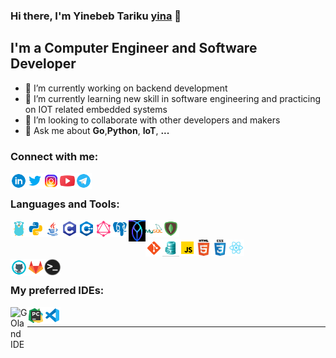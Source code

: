 ### Hi there, I'm Yinebeb Tariku [yina][website] 👋

## I'm a Computer Engineer and Software Developer
- 🔭 I’m currently working on backend development 
- 🌱 I’m currently learning new skill in software engineering and practicing on IOT related embedded systems
- 👯 I’m looking to collaborate with other developers and makers
- 💬 Ask me about **Go**,**Python**, **IoT**, **...**
### Connect with me:

[<img align="left" alt="yina | LinkedIn" width="26px" src="src/icons8-linkedin-circled.svg" />][linkedin]
[<img align="left" alt="yina | Twitter" width="26px" src="src/icons8-twitter.svg" />][twitter]
[<img align="left" alt="yina | Instagram" width="26px" src="src/icons8-instagram.svg" />][instagram]
[<img align="left" alt="yina | YouTube" width="26px" src="src/icons8-youtube-48.png" />][youtube]
[<img align="left" alt="yina | YouTube" width="26px" src="src/icons8-telegram-app.svg" />][telegram]
<br/>

### Languages and Tools:
[<img align="left" alt="Golang" width="27px" src="src/icons8-golang.svg"/>][website]
[<img align="left" alt="Python" width="27px" src="src/icons8-python.svg"/>][website]
[<img align="left" alt="C" width="27px" src="src/icons8-java.svg"/>][website]
[<img align="left" alt="C" width="27px" src="src/icons8-c-programming.svg"/>][website]
[<img align="left" alt="C" width="27px" src="src/icons8-c++.svg"/>][website]
[<img align="left" alt="C" width="27px" src="src/icons8-graphql.svg"/>][website]
[<img align="left" alt="C" width="27px" src="src/icons8-postgresql.svg"/>][website]
[<img align="left" alt="C" width="27px" src="src/cockroachdb.jpeg"/>][website]
[<img align="left" alt="C" width="27px" src="src/icons8-mysql-logo.svg"/>][website]
[<img align="left" alt="C" width="27px" src="src/icons8-mongodb.svg"/>][website]

<br/>

[<img align="left" alt="C" width="27px" src="src/icons8-git.svg"/>][website]
[<img align="left" alt="C" width="27px" src="src/sql.jpg"/>][website]
[<img align="left" alt="JavaScript" width="26px" src="src/icons8-javascript.svg" />][website]
[<img align="left" alt="HTML5" width="26px" src="https://raw.githubusercontent.com/github/explore/80688e429a7d4ef2fca1e82350fe8e3517d3494d/topics/html/html.png" />][website]
[<img align="left" alt="CSS3" width="26px" src="https://raw.githubusercontent.com/github/explore/80688e429a7d4ef2fca1e82350fe8e3517d3494d/topics/css/css.png" />][website]
[<img align="left" alt="React" width="26px" src="https://raw.githubusercontent.com/github/explore/80688e429a7d4ef2fca1e82350fe8e3517d3494d/topics/react/react.png" />][website]

<br />

[<img align="left" alt="C" width="27px" src="src/icons8-github.svg"/>][website]
[<img align="left" alt="C" width="27px" src="src/icons8-gitlab.svg"/>][website]
[<img align="left" alt="Terminal" width="26px" src="https://raw.githubusercontent.com/github/explore/80688e429a7d4ef2fca1e82350fe8e3517d3494d/topics/terminal/terminal.png"/>][website]

<br />

### My preferred IDEs:
[<img align="left" alt="GOland IDE" width="27px" src="https://camo.githubusercontent.com/d0db72d1498c5aa34ef003bf7ca0c761e314d2fb25c791ac0c9244714cce351e/687474703a2f2f7265736f75726365732e6a6574627261696e732e636f6d2f73746f726167652f70726f64756374732f676f6c616e642f696d672f6d6574612f676f6c616e645f6c6f676f5f333030783330302e706e67"/>][website]
[<img align="left" alt="Pycharm IDE" width="27px" src="src/icons8-pycharm-48.png"/>][website]
[<img align="left" alt="Visual Studio Code" width="26px" src="src/icons8-visual-studio-code-2019.svg" />][website]

<br />

---
[website]:https://github.com/Yinebeb-01/
[twitter]: https://twitter.com/Sil_enat/
[youtube]: https://www.youtube.com/@yinebebtariku1617/
[instagram]: https://www.instagram.com/yina_st_son/
[linkedin]: https://www.linkedin.com/in/yinebeb-tariku-4859361a2/
[telegram]:https://www.t.me/stson_ece/

